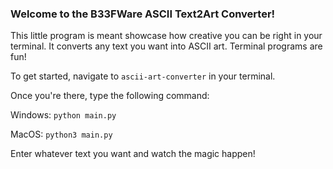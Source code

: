 ### Welcome to the B33FWare ASCII Text2Art Converter!

This little program is meant showcase how creative you can be right in your terminal. It converts any text you want into ASCII art. Terminal programs are fun!


To get started, navigate to ```ascii-art-converter``` in your terminal.


Once you're there, type the following command:
  
  Windows: ```python main.py```
  
  MacOS: ```python3 main.py```


Enter whatever text you want and watch the magic happen!
